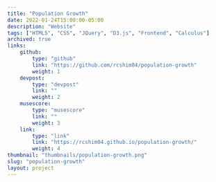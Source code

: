 ```yaml
---
title: "Population Growth"
date: 2022-01-24T15:00:00-05:00
description: "Website"
tags: ["HTML5", "CSS", "JQuery", "D3.js", "Frontend", "Calculus"]
archived: true
links: 
    github: 
        type: "github"
        link: "https://github.com/rcshim04/population-growth"
        weight: 1
    devpost:
        type: "devpost"
        link: ""
        weight: 2
    musescore:
        type: "musescore"
        link: ""
        weight: 3
    link:
        type: "link"
        link: "https://rcshim04.github.io/population-growth/"
        weight: 4
thumbnail: "thumbnails/population-growth.png"
slug: "population-growth"
layout: project
---
```


